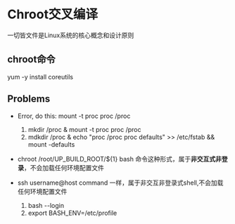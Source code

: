 # Chroot交叉编译
一切皆文件是Linux系统的核心概念和设计原则

## chroot命令
yum -y install coreutils

## Problems
- Error, do this: mount -t proc proc /proc
    1. mkdir /proc & mount -t proc proc /proc
    2. mdkdir /proc & echo "proc /proc proc defaults" >> /etc/fstab && mount -defaults

- chroot /root/UP_BUILD_ROOT/${1} bash 命令这种形式，属于**非交互式非登录**，不会加载任何环境配置文件
- ssh username@host command 一样，属于非交互非登录式shell,不会加载任何环境配置文件
    1. bash --login
    2. export BASH_ENV=/etc/profile